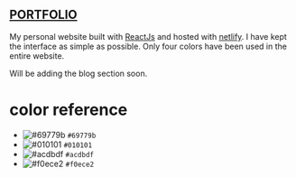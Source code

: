 ## [PORTFOLIO](https://iamdeepti.netlify.app)
 My personal website built with [ReactJs](https://reactjs.org/) and hosted with [netlify](https://www.netlify.com/). 
I have kept the interface as simple as possible. Only four colors have been used in the entire website. 

Will be adding the blog section soon.
# color reference
- ![#69779b](https://placehold.it/15/69779b/000000?text=+) `#69779b`
- ![#010101](https://placehold.it/15/010101/000000?text=+) `#010101`
- ![#acdbdf](https://placehold.it/15/acdbdf/000000?text=+) `#acdbdf`
- ![#f0ece2](https://placehold.it/15/f0ece2/000000?text=+) `#f0ece2`
